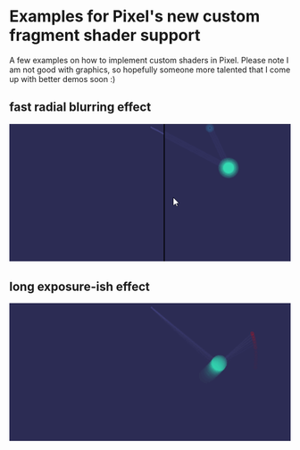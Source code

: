 # Examples for Pixel's new custom fragment shader support

A few examples on how to implement custom shaders in Pixel. Please note I am not good with graphics, so hopefully someone more talented that I come up with better demos soon :)


## fast radial blurring effect

![](/fastblur.gif)

## long exposure-ish effect

![](/exposure.gif)
